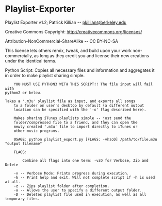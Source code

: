 Playlist-Exporter
=================

Playlist Exporter v1.2; Patrick Killian -- pkillian@berkeley.edu

Creative Commons Copyright: http://creativecommons.org/licenses/

Attribution-NonCommercial-ShareAlike -- CC BY-NC-SA

This license lets others remix, tweak, and build upon your work non-commercially, as long as they credit you and license their new creations under the identical terms.

Python Script: Copies all necessary files and information and aggregates it in order to make playlist sharing simple.
        
        YOU MUST USE PYTHON3 WITH THIS SCRIPT!! The file input will fail with
	python2 or below.

	Takes a '.m3u' playlist file as input, and exports all songs 
        to a folder on user's desktop by default (a different output
        location can be specified with the '-o' flag described here).
        
        Makes sharing iTunes playlists simple -- just send the 
        folder/compressed file to a friend, and they can open the 
        newly created '.m3u' file to import directly to iTunes or 
        other music programs.
        
        USAGE: python playlist_export.py [FLAGS: -vhzoD] /path/to/file.m3u "output filename"
        
        FLAGS: 
        
            Combine all flags into one term: -vzD for Verbose, Zip and Delete
        
        -v -- Verbose Mode: Prints progress during execution.
        -h -- Print help and exit. Will not complete script if -h is used at all.
        -z -- Zips playlist folder after completion.
        -o -- Allows the user to specify a different output folder. 
        -D -- Deletes playlist file used in execution, as well as all temporary files.
